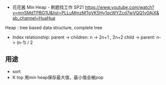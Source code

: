 
- 花花酱 Min Heap - 刷题找工作 SP21
https://www.youtube.com/watch?v=mnSMdTPBG1U&list=PLLuMmzMTgVK5Hy1qcWYZcd7wVQQ1v0AjX&ab_channel=HuaHua




Heap : tree based data structure, complete tree

- Index relationship:
parent -> children:   n -> 2n+1 , 2n+2
child -> parent:  n-> (n-1) / 2


## 用途
- sort
- K top
用min heap保存最大值，最小值会被pop
